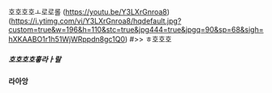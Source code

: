 호호호호ㅗ로로롤
(https://youtu.be/Y3LXrGnroa8)
(https://i.ytimg.com/vi/Y3LXrGnroa8/hqdefault.jpg?custom=true&w=196&h=110&stc=true&jpg444=true&jpgq=90&sp=68&sigh=hXKAABO1r1h51WjWRppdn8gc1Q0)
#>> ㅎ호호호
##### 호호호호홓라ㅏ랄
#### 라아앙
